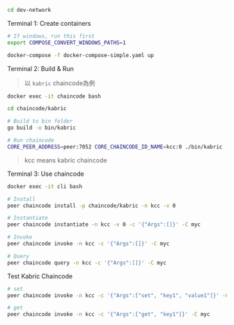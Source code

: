 ```sh
cd dev-network
```

Terminal 1: Create containers
```sh
# If windows, run this first
export COMPOSE_CONVERT_WINDOWS_PATHS=1

docker-compose -f docker-compose-simple.yaml up
```

Terminal 2: Build & Run

>以 `kabric` chaincode為例
```sh
docker exec -it chaincode bash

cd chaincode/kabric

# Build to bin folder
go build -o bin/kabric

# Run chaincode
CORE_PEER_ADDRESS=peer:7052 CORE_CHAINCODE_ID_NAME=kcc:0 ./bin/kabric
```

>kcc means kabric chaincode

Terminal 3: Use chaincode
```sh
docker exec -it cli bash

# Install
peer chaincode install -p chaincode/kabric -n kcc -v 0

# Instantiate
peer chaincode instantiate -n kcc -v 0 -c '{"Args":[]}' -C myc

# Invoke
peer chaincode invoke -n kcc -c '{"Args":[]}' -C myc

# Query
peer chaincode query -n kcc -c '{"Args":[]}' -C myc
```

Test Kabric Chaincode
```sh
# set
peer chaincode invoke -n kcc -c '{"Args":["set", "key1", "value1"]}' -C myc

# get
peer chaincode invoke -n kcc -c '{"Args":["get", "key1"]}' -C myc
```